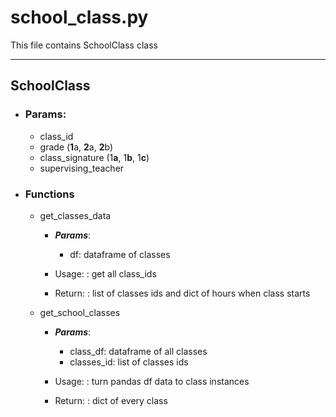 # school_class.py
  
This file contains SchoolClass class

---

## SchoolClass
* ### Params:
    * class_id
    * grade (**1**a, **2**a, **2**b)
    * class_signature (1**a**, 1**b**, 1**c**)
    * supervising_teacher

* ### Functions
  * get_classes_data
    * ***Params***:
        * df: dataframe of classes

    * Usage:
    : get all class_ids

    * Return:
    : list of classes ids and dict of hours when class starts
  
  * get_school_classes
      * ***Params***:
          * class_df: dataframe of all classes
          * classes_id: list of classes ids

      * Usage:
      : turn pandas df data to class instances  

      * Return:
      : dict of every class